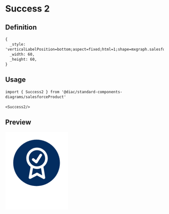 # Success 2

## Definition

```
{
  _style: 'verticalLabelPosition=bottom;aspect=fixed;html=1;shape=mxgraph.salesforce.success2;',
  _width: 60,
  _height: 60,
}
```

## Usage

```
import { Success2 } from '@diac/standard-components-diagrams/salesforceProduct'

<Success2/>
```

## Preview

<img src="./success-2.png" width="200"/>
